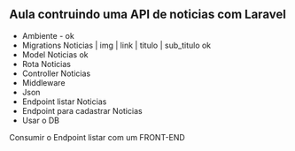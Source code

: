 ## Aula contruindo uma API de noticias com Laravel

- Ambiente - ok 
- Migrations Noticias | img | link | titulo | sub_titulo ok
- Model Noticias ok
- Rota Noticias
- Controller Noticias
- Middleware
- Json
- Endpoint listar Noticias
- Endpoint para cadastrar Noticias
- Usar o DB

Consumir o Endpoint listar com um FRONT-END

